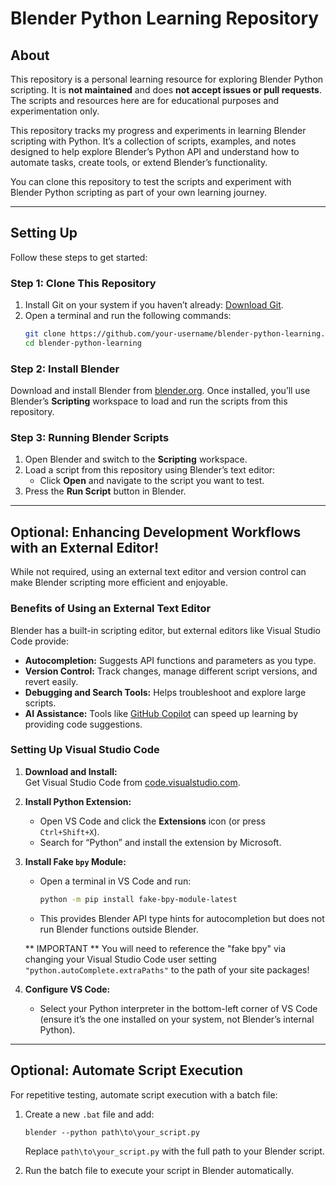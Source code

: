 # Blender Python Learning Repository  

## About  

This repository is a personal learning resource for exploring Blender Python scripting. It is **not maintained** and does **not accept issues or pull requests**. The scripts and resources here are for educational purposes and experimentation only.  

This repository tracks my progress and experiments in learning Blender scripting with Python. It’s a collection of scripts, examples, and notes designed to help explore Blender’s Python API and understand how to automate tasks, create tools, or extend Blender’s functionality.  

You can clone this repository to test the scripts and experiment with Blender Python scripting as part of your own learning journey.  

---

## Setting Up  

Follow these steps to get started:  

### Step 1: Clone This Repository  

1. Install Git on your system if you haven’t already: [Download Git](https://git-scm.com/).  
2. Open a terminal and run the following commands:  
   ```bash
   git clone https://github.com/your-username/blender-python-learning.git
   cd blender-python-learning
   ```  

### Step 2: Install Blender  

Download and install Blender from [blender.org](https://www.blender.org/). Once installed, you’ll use Blender’s **Scripting** workspace to load and run the scripts from this repository.  

### Step 3: Running Blender Scripts  

1. Open Blender and switch to the **Scripting** workspace.  
2. Load a script from this repository using Blender’s text editor:
   - Click **Open** and navigate to the script you want to test.  
3. Press the **Run Script** button in Blender.  

---

## Optional: Enhancing Development Workflows with an External Editor!  

While not required, using an external text editor and version control can make Blender scripting more efficient and enjoyable.  

### Benefits of Using an External Text Editor  

Blender has a built-in scripting editor, but external editors like Visual Studio Code provide:  
- **Autocompletion:** Suggests API functions and parameters as you type.  
- **Version Control:** Track changes, manage different script versions, and revert easily.  
- **Debugging and Search Tools:** Helps troubleshoot and explore large scripts.  
- **AI Assistance:** Tools like [GitHub Copilot](https://github.com/features/copilot) can speed up learning by providing code suggestions.  

### Setting Up Visual Studio Code  

1. **Download and Install:**  
   Get Visual Studio Code from [code.visualstudio.com](https://code.visualstudio.com/).  

2. **Install Python Extension:**  
   - Open VS Code and click the **Extensions** icon (or press `Ctrl+Shift+X`).  
   - Search for “Python” and install the extension by Microsoft.  

3. **Install Fake `bpy` Module:**  
   - Open a terminal in VS Code and run:  
     ```bash
     python -m pip install fake-bpy-module-latest
     ```  
   - This provides Blender API type hints for autocompletion but does not run Blender functions outside Blender.  

   ** IMPORTANT ** You will need to reference the "fake bpy" via changing your Visual Studio Code user setting `"python.autoComplete.extraPaths"` to the path of your site packages!

4. **Configure VS Code:**  
   - Select your Python interpreter in the bottom-left corner of VS Code (ensure it’s the one installed on your system, not Blender’s internal Python).  

---

## Optional: Automate Script Execution  

For repetitive testing, automate script execution with a batch file:  

1. Create a new `.bat` file and add:  
   ```batch
   blender --python path\to\your_script.py
   ```  
   Replace `path\to\your_script.py` with the full path to your Blender script.  

2. Run the batch file to execute your script in Blender automatically.  
